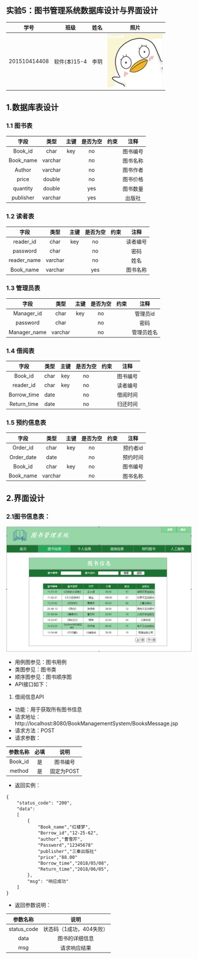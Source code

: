 
## 实验5：图书管理系统数据库设计与界面设计
|学号|班级|姓名|照片|
|:-------:|:-------------: | :----------:|:---:| 
|201510414408|软件(本)15-4|李玥|![flow1](../myself.jpg)|

## 1.数据库表设计
### 1.1 图书表
|字段|类型|主键|是否为空|约束|注释|
|:--------:|:------------:|:------:|:----:|:---:|:----:|
|Book_id|char|key|no||图书编号|
|Book_name|varchar||no||图书名称|
|Author|varchar||no||图书作者|
|price|double||no||图书价格|
|quantity|double||yes||图书数量|
|publisher|varchar||yes||出版社|

### 1.2 读者表
|字段|类型|主键|是否为空|约束|注释|
|:--------:|:------------:|:------:|:----:|:---:|:----:|
|reader_id|char|key|no||读者编号|
|password|char||no||密码|
|reader_name|varchar||no||姓名|
|Book_name|varchar||yes||图书名称|

### 1.3 管理员表
|字段|类型|主键|是否为空|约束|注释|
|:--------:|:------------:|:------:|:----:|:---:|:----:|
|Manager_id|char|key|no||管理员id|
|password|char||no||密码|
|Manager_name|varchar||no||管理员姓名|

### 1.4 借阅表
|字段|类型|主键|是否为空|约束|注释|
|:--------:|:------------:|:------:|:----:|:---:|:----:|
|Book_id|char|key|no||图书编号|
|reader_id|char|key|no||读者编号|
|Borrow_time|date||no||借阅时间|
|Return_time|date||no||归还时间|

### 1.5 预约信息表
|字段|类型|主键|是否为空|约束|注释|
|:--------:|:------------:|:------:|:----:|:---:|:----:|
|Order_id|char|key|no||预约者id|
|Order_date|date||no||预约时间|
|Book_id|char|key|no||图书编号|
|Book_name|varchar||no||图书名称|

## 2.界面设计
### 2.1图书信息表：
![pic1](图书信息.png)
- 用例图参见：图书用例
- 类图参见：图书类
- 顺序图参见：图书顺序图
- API接口如下：

1. 借阅信息API

- 功能：用于获取所有图书信息
- 请求地址： http://localhost:8080/BookManagementSystem/BooksMessage.jsp
- 请求方法：POST
- 请求参数：

|参数名称|必填|说明|
|:-------:|:-------------: | :----------:|
|Book_id|是|图书编号|
|method|是|固定为POST|

- 返回实例：
```
{
    "status_code": "200",
    "data": 
    [
        {
            "Book_name","红楼梦",
            "Borrow_id","12-25-62",
            "author","曹雪芹",
            "Password","12345678"
            "publisher","三秦出版社"
            "price","88.00"
            "Borrow_time","2018/05/08",
            "Return_time","2018/06/05",
        },
        "msg": "响应成功"
    ]
}
```
- 返回参数说明：
    
|参数名称|说明|
|:-------:|:-------------: |
|status_code|状态码（1成功，404失败）|
|data|图书的详细信息|
|msg|请求响应结果|

